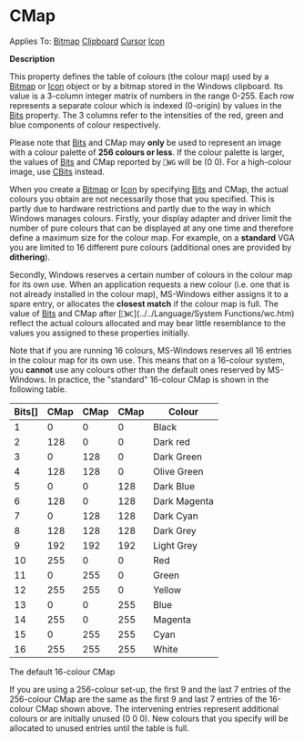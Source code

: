 




<h1 class="heading"><span class="name">CMap</span></h1>

Applies To: [Bitmap](../a-z/bitmap.md) [Clipboard](../a-z/clipboard.md) [Cursor](../a-z/cursor.md) [Icon](../a-z/icon.md)


**Description**


This property defines the table of colours (the colour map) used by a [Bitmap](../a-z/bitmap.md) or [Icon](../a-z/icon.md) object or by a bitmap stored in the Windows clipboard. Its value is a 3-column integer matrix of numbers in the range 0-255. Each row represents a separate colour which is indexed (0-origin) by values in the [Bits](../a-z/bits.md) property. The 3 columns refer to the intensities of the red, green and blue components of colour respectively.



Please note that [Bits](../a-z/bits.md) and CMap may **only** be used to represent an image with a colour palette of **256 colours or less**. If the colour palette is larger, the values of [Bits](../a-z/bits.md) and CMap reported by `⎕WG` will be (0 0). For a high-colour image, use [CBits](../a-z/cbits.md) instead.


When you create a [Bitmap](../a-z/bitmap.md) or [Icon](../a-z/icon.md) by specifying [Bits](../a-z/bits.md) and CMap, the actual colours you obtain are not necessarily those that you specified. This is partly due to hardware restrictions and partly due to the way in which Windows manages colours. Firstly, your display adapter and driver limit the number of pure colours that can be displayed at any one time and therefore define a maximum size for the colour map. For example, on a **standard** VGA you are limited to 16 different pure colours (additional ones are provided by **dithering**).


Secondly, Windows reserves a certain number of colours in the colour map for its own use. When an application requests a new colour (i.e. one that is not already installed in the colour map), MS-Windows either assigns it to a spare entry, or allocates the **closest match** if the colour map is full. The value of [Bits](../a-z/bits.md) and CMap after [`⎕WC`](../../Language/System Functions/wc.htm) reflect the actual colours allocated and may bear little resemblance to the values you assigned to these properties initially.


Note that if you are running 16 colours, MS-Windows reserves all 16 entries in the colour map for its own use. This means that on a 16-colour system, you **cannot** use any colours other than the default ones reserved by MS-Windows. In practice, the "standard" 16-colour CMap is shown in the following table.


| Bits[] | CMap | CMap | CMap | Colour |
| --- | --- | --- | --- | ---  |
| 1 | 0 | 0 | 0 | Black |
| 2 | 128 | 0 | 0 | Dark red |
| 3 | 0 | 128 | 0 | Dark Green |
| 4 | 128 | 128 | 0 | Olive Green |
| 5 | 0 | 0 | 128 | Dark Blue |
| 6 | 128 | 0 | 128 | Dark Magenta |
| 7 | 0 | 128 | 128 | Dark Cyan |
| 8 | 128 | 128 | 128 | Dark Grey |
| 9 | 192 | 192 | 192 | Light Grey |
| 10 | 255 | 0 | 0 | Red |
| 11 | 0 | 255 | 0 | Green |
| 12 | 255 | 255 | 0 | Yellow |
| 13 | 0 | 0 | 255 | Blue |
| 14 | 255 | 0 | 255 | Magenta |
| 15 | 0 | 255 | 255 | Cyan |
| 16 | 255 | 255 | 255 | White |


The default 16-colour CMap


If you are using a 256-colour set-up, the first 9 and the last 7 entries of the 256-colour CMap are the same as the first 9 and last 7 entries of the 16-colour CMap shown above. The intervening entries represent additional colours or are initially unused (0 0 0). New colours that you specify will be allocated to unused entries until the table is full.


